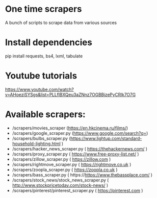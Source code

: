 # One time scrapers
A bunch of scripts to scrape data from various sources

# Install dependencies
pip install requests, bs4, lxml, tabulate

# Youtube tutorials
https://www.youtube.com/watch?v=AHoeziSYSgs&list=PLLfIBXQeu3aZNnz7OGBBjzePyCRlk7O7G

# Available scrapers:
 - /scrapers/movies_scraper (https://en.hkcinema.ru/films/)
 - /scrapers/google_scraper.py (https://www.google.com/search?q=)
 - /scrapers/bulbs_scraper.py (https://www.lightup.com/standard-household-lighting.html )
 - /scrapers/hacker_news_scraper.py ( https://thehackernews.com/ )
 - /scrapers/proxy_scraper.py ( https://www.free-proxy-list.net/ )
 - /scrapers/zillow_scraper.py ( https://zillow.com )
 - /scrapers/rightmove_scraper.py ( https://rightmove.co.uk )
 - /scrapers/zoopla_scraper.py ( https://zoopla.co.uk )
 - /scrapers/bass_scraper.py ( https://https://www.thebassplace.com/ )
 - /scrapers/stock_news/stock_news_scraper.py ( http://www.stockpricetoday.com/stock-news/ )
 - /scrapers/pinterest/pinterest_scraper.py ( https://pinterest.com )
